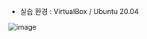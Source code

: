 * 실습 환경 : VirtualBox / Ubuntu 20.04

![image](https://user-images.githubusercontent.com/70207093/176095776-de8ed5f5-c229-46b6-ba5c-759e820e3405.png)
